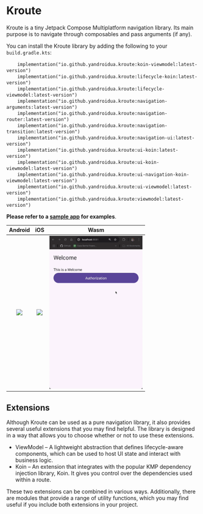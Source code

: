 # Kroute

Kroute is a tiny Jetpack Compose Multiplatform navigation library. Its main purpose is to navigate through composables and pass arguments (if any).

You can install the Kroute library by adding the following to your `build.gradle.kts`:
```
    implementation("io.github.yandroidua.kroute:koin-viewmodel:latest-version")
    implementation("io.github.yandroidua.kroute:lifecycle-koin:latest-version")
    implementation("io.github.yandroidua.kroute:lifecycle-viewmodel:latest-version")
    implementation("io.github.yandroidua.kroute:navigation-arguments:latest-version")
    implementation("io.github.yandroidua.kroute:navigation-router:latest-version")
    implementation("io.github.yandroidua.kroute:navigation-transition:latest-version")
    implementation("io.github.yandroidua.kroute:navigation-ui:latest-version")
    implementation("io.github.yandroidua.kroute:ui-koin:latest-version")
    implementation("io.github.yandroidua.kroute:ui-koin-viewmodel:latest-version")
    implementation("io.github.yandroidua.kroute:ui-navigation-koin-viewmodel:latest-version")
    implementation("io.github.yandroidua.kroute:ui-viewmodel:latest-version")
    implementation("io.github.yandroidua.kroute:viewmodel:latest-version")
```

**Please refer to a [sample app](https://github.com/yandroidUA/Kroute/tree/main/samples/app) for examples**.

|                                                      Android                                                      |                                                     iOS                                                     | Wasm  |
|:-----------------------------------------------------------------------------------------------------------------:|:-----------------------------------------------------------------------------------------------------------:|:-----:|
| <image src="https://github.com/yandroidUA/Kroute/blob/main/samples/assets/kroute-demo-android.gif" height="400"/> | <img src="https://github.com/yandroidUA/Kroute/blob/main/samples/assets/kroute-ios-demo.gif" height="400"/> |<img src="https://github.com/yandroidUA/Kroute/blob/main/samples/assets/kroute-wasm-browser-demo.gif" height="400"/>

## Extensions

Although Kroute can be used as a pure navigation library, it also provides several useful extensions that you may find helpful. The library is designed in a way that allows you to choose whether or not to use these extensions.

- ViewModel – A lightweight abstraction that defines lifecycle-aware components, which can be used to host UI state and interact with business logic.
- Koin – An extension that integrates with the popular KMP dependency injection library, Koin. It gives you control over the dependencies used within a route.

These two extensions can be combined in various ways. Additionally, there are modules that provide a range of utility functions, which you may find useful if you include both extensions in your project.
